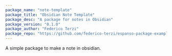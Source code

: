 ```yaml
---
package_name: "note-template"
package_title: "Obsidian Note Template"
package_desc: "A package for notes in Obsidian"
package_version: "0.1.0"
package_author: "Federico Terzi"
package_repo: "https://github.com/federico-terzi/espanso-package-example"
---
```

A simple package to make a note in obsidian.
